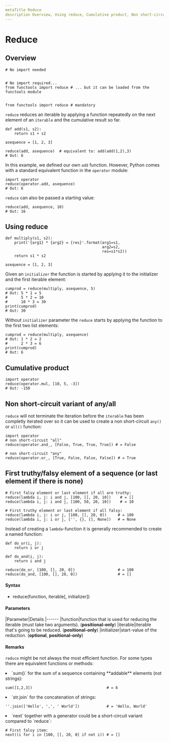 ```yaml
---
metaTitle Reduce
description Overview, Using reduce, Cumulative product, Non short-circuit variant of any/all, First truthy/falsy element of a sequence (or last element if there is none)
---
```


# Reduce



## Overview


```
# No import needed


# No import required...
from functools import reduce # ... but it can be loaded from the functools module


from functools import reduce # mandatory

```

`reduce` reduces an iterable by applying a function repeatedly on the next element of an `iterable` and the cumulative result so far.

```
def add(s1, s2):
    return s1 + s2

asequence = [1, 2, 3]

reduce(add, asequence)  # equivalent to: add(add(1,2),3)
# Out: 6

```

In this example, we defined our own `add` function. However, Python comes with a standard equivalent function in the `operator` module:

```
import operator
reduce(operator.add, asequence)
# Out: 6

```

`reduce` can also be passed a starting value:

```
reduce(add, asequence, 10)
# Out: 16

```



## Using reduce


```
def multiply(s1, s2):
    print('{arg1} * {arg2} = {res}'.format(arg1=s1, 
                                           arg2=s2, 
                                           res=s1*s2))
    return s1 * s2

asequence = [1, 2, 3]

```

Given an `initializer` the function is started by applying it to the initializer and the first iterable element:

```
cumprod = reduce(multiply, asequence, 5)
# Out: 5 * 1 = 5
#      5 * 2 = 10
#      10 * 3 = 30
print(cumprod)
# Out: 30

```

Without `initializer` parameter the `reduce` starts by applying the function to the first two list elements:

```
cumprod = reduce(multiply, asequence)
# Out: 1 * 2 = 2
#      2 * 3 = 6
print(cumprod)
# Out: 6

```



## Cumulative product


```
import operator
reduce(operator.mul, [10, 5, -3])
# Out: -150

```



## Non short-circuit variant of any/all


`reduce` will not terminate the iteration before the `iterable` has been completly iterated over so it can be used to create a non short-circuit `any()` or `all()` function:

```
import operator
# non short-circuit "all"
reduce(operator.and_, [False, True, True, True]) # = False

# non short-circuit "any"
reduce(operator.or_, [True, False, False, False]) # = True

```



## First truthy/falsy element of a sequence (or last element if there is none)


```
# First falsy element or last element if all are truthy:
reduce(lambda i, j: i and j, [100, [], 20, 10])    # = []
reduce(lambda i, j: i and j, [100, 50, 20, 10])    # = 10

# First truthy element or last element if all falsy:
reduce(lambda i, j: i or j, [100, [], 20, 0])     # = 100
reduce(lambda i, j: i or j, ['', {}, [], None])   # = None

```

Instead of creating a `lambda`-function it is generally recommended to create a named function:

```
def do_or(i, j):
    return i or j

def do_and(i, j):
    return i and j

reduce(do_or, [100, [], 20, 0])                   # = 100
reduce(do_and, [100, [], 20, 0])                  # = []

```



#### Syntax


- reduce(function, iterable[, initializer])



#### Parameters


|Parameter|Details
|------
|function|function that is used for reducing the iterable (must take two arguments). (**positional-only**)
|iterable|iterable that's going to be reduced. (**positional-only**)
|initializer|start-value of the reduction. (**optional**, **positional-only**)



#### Remarks


`reduce` might be not always the most efficient function. For some types there are equivalent functions or methods:

<li>
`sum()` for the sum of a sequence containing **addable** elements (not strings):
<pre><code>sum([1,2,3])                                 # = 6
</code></pre>
</li>
<li>
`str.join` for the concatenation of strings:
<pre><code>''.join(['Hello', ',', ' World'])            # = 'Hello, World'
</code></pre>
</li>
<li>
`next` together with a generator could be a short-circuit variant compared to `reduce`:
<pre><code># First falsy item:
next((i for i in [100, [], 20, 0] if not i)) # = []  
</code></pre>
</li>

